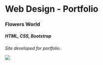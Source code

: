 # Web Design - Portfolio
### Flowers World
##### HTML, CSS, Bootstrap
*Site developed for portfolio.*


![](https://github.com/joelmaqdf/flowers-world/blob/master/img/cantinho-das-flores.png)

